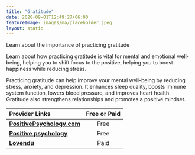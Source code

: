 ```yaml
---
title: "Gratitude"
date: 2020-09-01T12:49:27+06:00
featureImage: images/ma/placeholder.jpeg
layout: static
---
```


Learn about the importance of practicing gratitude

Learn about how practicing gratitude is vital for mental and emotional well-being, helping you to shift focus to the positive, helping you to boost happiness while reducing stress.

Practicing gratitude can help improve your mental well-being by reducing stress, anxiety, and depression. It enhances sleep quality, boosts immune system function, lowers blood pressure, and improves heart health. Gratitude also strengthens relationships and promotes a positive mindset.

| Provider Links      | Free or Paid  |  
| :-----------          | :--------------:      |  
| [**PositivePsychology.com**](https://positivepsychology.com/gratitude-appreciation/) | Free | 
| [**Positive psychology**](https://positivepsychology.com/gratitude-exercises/) | Free  | 
| [**Lovendu**](https://lovendu.co.uk/) | Paid | 
  

<br/><br/>






